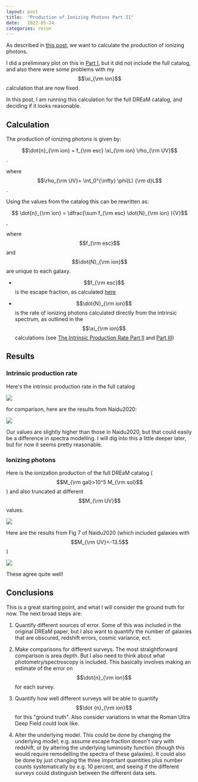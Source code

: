 ```yaml
---
layout: post
title:  "Production of Ionizing Photons Part II"
date:   2022-05-24
categories: reion
---
```


As described in <a href="https://ndrakos.github.io/blog/reion/Reionization_Modelling/">this post</a>, we want to calculate the production of ionizing photons.

I did a preliminary plot on this in <a href="https://ndrakos.github.io/blog/reion/Production_of_Ionizing_Photons/">Part I</a>, but it did not include the full catalog, and also there were some problems with my $$\xi_{\rm ion}$$ calculation that are now fixed.

In this post, I am running this calculation for the full DREaM catalog, and deciding if it looks reasonable.


## Calculation

The production of ionizing photons is given by:

$$\dot{n}_{\rm ion} = f_{\rm esc} \xi_{\rm ion} \rho_{\rm UV}$$.

where $$\rho_{\rm UV}= \int_0^{\infty} \phi(L) {\rm d}L$$.


Using the values from the catalog this can be rewritten as:

$$ \dot{n}_{\rm ion} = \dfrac{\sum f_{\rm esc} \dot{N}_{\rm ion} }{V}$$,

where $$f_{\rm esc}$$ and $$\dot{N}_{\rm ion}$$ are unique to each galaxy.

- $$f_{\rm esc}$$ is the escape fraction, as calculated <a href="https://ndrakos.github.io/blog/reion/The_Escape_Fraction/">here</a>

- $$\dot{N}_{\rm ion}$$ is the rate of ionizing photons calculated directly from the intrinsic spectrum, as outlined in the $$\xi_{\rm ion}$$ calculations (see <a href="https://ndrakos.github.io/blog/reion/The_Intrinsic_Production_Part_II/">The Intrinsic Production Rate Part II</a> and <a href="https://ndrakos.github.io/blog/reion/The_Intrinsic_Production_Part_III/">Part III</a>)



## Results

### Intrinsic production rate

Here's the intrinsic production rate in the full catalog

<img src="{{ site.baseurl }}/assets/plots/20220524_xi_ion.png">

for comparison, here are the results from Naidu2020:


<img src="{{ site.baseurl }}/assets/plots/20220316_naidufig2.png">

Our values are slightly higher than those in Naidu2020, but that could easily be a difference in spectra modelling. I will dig into this a little deeper later, but for now it seems pretty reasonable.



### Ionizing photons

Here is the ionization production of the full DREaM catalog ($$M_{\rm gal}>10^5 M_{\rm sol}$$) and also truncated at different $$M_{\rm UV}$$ values.

<img src="{{ site.baseurl }}/assets/plots/20220524_ndot.png">


Here are the results from Fig 7 of Naidu2020 (which included galaxies with  $$M_{\rm UV}<-13.5$$)

<img src="{{ site.baseurl }}/assets/plots/20220413_NaiduFig7.png">


These agree quite well!

## Conclusions


This is a great starting point, and what I will consider the ground truth for now. The next broad steps are:

1. Quantify different sources of error. Some of this was included in the original DREaM paper, but I also want to quantify the number of galaxies that are obscured, redshift errors, cosmic variance, ect.

2. Make comparisons for different surveys. The most straightforward comparison is area depth. But I also need to think about what photometry/spectroscopy is included. This basically involves making an estimate of the error on $$\dot{n}_{\rm ion}$$ for each survey.

3. Quantify how well different surveys will be able to quantify $$\dot {n}_{\rm ion}$$ for this "ground truth". Also consider variations in what the Roman Ultra Deep Field could look like.

4. Alter the underlying model. This could be done by changing the underlying model; e.g. assume escape fraction doesn't vary with redshift, or by altering the underlying luminosity function (though this would require remodelling the spectra of these galaxies). It could also be done by just changing the three important quantities plus number counts systematically by e.g. 10 percent, and seeing if the different surveys could distinguish between the different data sets.
